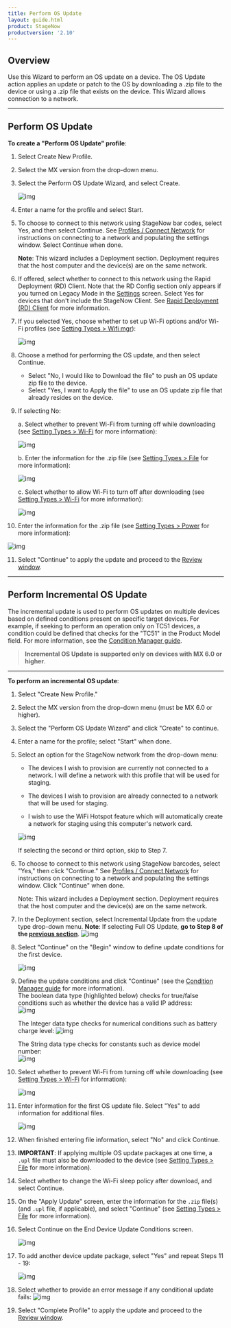 ```yaml
---
title: Perform OS Update
layout: guide.html
product: StageNow
productversion: '2.10'
---
```


## Overview

Use this Wizard to perform an OS update on a device. The OS Update action applies an update or patch to the OS by downloading a .zip file to the device or using a .zip file that exists on the device. This Wizard allows connection to a network. 

-----

## Perform OS Update

**To create a "Perform OS Update" profile**:

1. Select Create New Profile.

2. Select the MX version from the drop-down menu.

3. Select the Perform OS Update Wizard, and select Create.

    ![img](../../images/profiles/OSupdate_name.jpg)

4. Enter a name for the profile and select Start.

5. To choose to connect to this network using StageNow bar codes, select Yes, and then select Continue. See [Profiles / Connect Network](../../Profiles/ConnectNetwork) for instructions on connecting to a network and populating the settings window. Select Continue when done.

    **Note**: This wizard includes a Deployment section. Deployment requires that the host computer and the device(s) are on the same network. 

6. If offered, select whether to connect to this network using the Rapid Deployment (RD) Client. Note that the RD Config section only appears if you turned on Legacy Mode in the [Settings](../../gettingstarted?Settings) screen. Select Yes for devices that don't include the StageNow Client. See [Rapid Deployment (RD) Client](../../stageclient?Rapid%20Deployment%20Client) for more information.

7. If you selected Yes, choose whether to set up Wi-Fi options and/or Wi-Fi profiles (see [Setting Types > Wifi mgr](../../csp/wifi)):

    ![img](../../images/profiles/OSupdate_deploy1.jpg)

8. Choose a method for performing the OS update, and then select Continue.

    * Select "No, I would like to Download the file" to push an OS update zip file to the device.
    * Select "Yes, I want to Apply the file" to use an OS update zip file that already resides on the device.

9. If selecting No: 

    a. Select whether to prevent Wi-Fi from turning off while downloading (see [Setting Types > Wi-Fi](../../csp/wifi) for more information): 

    ![img](../../images/profiles/OSupdate_sleep.jpg)

    b. Enter the information for the .zip file (see [Setting Types > File](../../csp/file) for more information):

    ![img](../../images/profiles/OSupdate_setting.jpg)

    c. Select whether to allow Wi-Fi to turn off after downloading (see [Setting Types > Wi-Fi](../../csp/wifi) for more information):

    ![img](../../images/profiles/OSupdate_sleep2.jpg)

10. Enter the information for the .zip file (see [Setting Types > Power](../../csp/power) for more information):

   ![img](../../images/profiles/OSupdate_sourcefile.jpg)

11. Select "Continue" to apply the update and proceed to the [Review window](../../stagingprofiles?Review).

-----

## Perform Incremental OS Update

The incremental update is used to perform OS updates on multiple devices based on defined conditions present on specific target devices. For example, if seeking to perform an operation only on TC51 devices, a condition could be defined that checks for the "TC51" in the Product Model field. For more information, see the [Condition Manager guide](../../csp/condition/).  

> **Incremental OS Update is supported only on devices with MX 6.0 or higher**.

-----

**To perform an incremental OS update**:

1. Select "Create New Profile."

2. Select the MX version from the drop-down menu (must be MX 6.0 or higher).

3. Select the "Perform OS Update Wizard" and click "Create" to continue. 

4. Enter a name for the profile; select "Start" when done.

5. Select an option for the StageNow network from the drop-down menu:

   * The devices I wish to provision are currently not connected to a network. I will define a network with this profile that will be used for staging.

   * The devices I wish to provision are already connected to a network that will be used for staging. 

   * I wish to use the WiFi Hotspot feature which will automatically create a network for staging using this computer's network card. 

   ![img](../../images/profiles/OSUpdate_6_NetworkType.jpg)

   If selecting the second or third option, skip to Step 7. 

6. To choose to connect to this network using StageNow barcodes, select "Yes," then click "Continue." See [Profiles / Connect Network](../../Profiles/ConnectNetwork) for instructions on connecting to a network and populating the settings window. Click "Continue" when done.

    Note: This wizard includes a Deployment section. Deployment requires that the host computer and the device(s) are on the same network. 

7. In the Deployment section, select Incremental Update from the update type drop-down menu.
    **Note**: If selecting Full OS Update, **go to Step 8 of the [previous section](#performosupdate)**.
   ![img](../../images/profiles/OSUpdate_6_UpdateType.jpg)

8. Select "Continue" on the "Begin" window to define update conditions for the first device.

   ![img](../../images/profiles/OSUpdate_6_Incremental1.jpg)

9. Define the update conditions and click "Continue" (see the [Condition Manager guide](../../csp/condition/) for more information). <br>
   The boolean data type (highlighted below) checks for true/false conditions such as whether the device has a valid IP address:  
   ![img](../../images/profiles/OSUpdate_6_Incremental2.jpg)

   The Integer data type checks for numerical conditions such as battery charge level: 
   ![img](../../images/profiles/sn_OS_incr1_upl.png)

   The String data type checks for constants such as device model number:  
   ![img](../../images/profiles/sn_OS_incr_upl.png)

10. Select whether to prevent Wi-Fi from turning off while downloading (see [Setting Types > Wi-Fi](../../csp/wifi) for information):

    ![img](../../images/profiles/OSupdate_sleep.jpg)

11. Enter information for the first OS update file. Select "Yes" to add information for additional files.

    ![img](../../images/profiles/OSUpdate_6_DownloadFile.jpg)

12. When finished entering file information, select "No" and click Continue.

13. **IMPORTANT**: If applying multiple OS update packages at one time, a `.upl` file must also be downloaded to the device (see [Setting Types > File](../../csp/file) for more information).

14. Select whether to change the Wi-Fi sleep policy after download, and select Continue.

15. On the "Apply Update" screen, enter the information for the `.zip` file(s) (and `.upl` file, if applicable), and select "Continue" (see [Setting Types > File](../../csp/file) for more information).

16. Select Continue on the End Device Update Conditions screen.

    ![img](../../images/profiles/OSUpdate_6_IncrementalEnd.jpg)

17. To add another device update package, select "Yes" and repeat Steps 11 - 19:

    ![img](../../images/profiles/OSUpdate_6_IncrementalAnother.jpg)

18. Select whether to provide an error message if any conditional update fails:
    ![img](../../images/profiles/OSUpdate_6_Review.jpg)

19. Select "Complete Profile" to apply the update and proceed to the [Review window](../../stagingprofiles?Review). 

